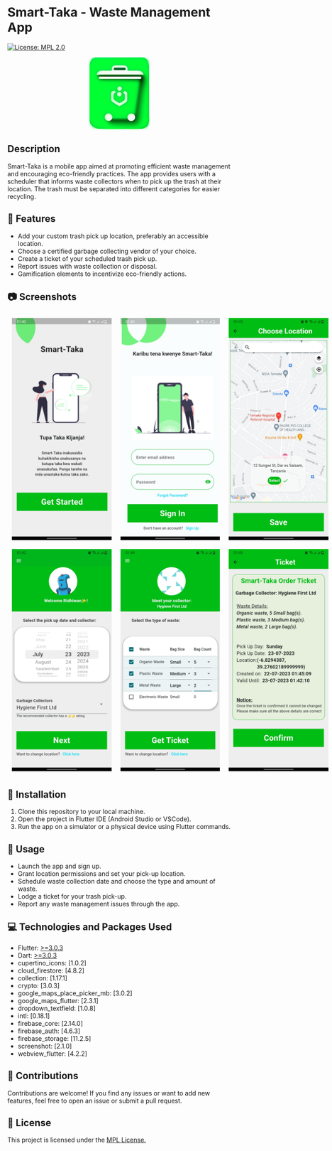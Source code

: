 # Smart-Taka - Waste Management App
 [![License: MPL 2.0](https://img.shields.io/badge/License-MPL_2.0-brightgreen.svg)](https://opensource.org/licenses/MPL-2.0)

<p align="center" >
    <img src="smart-taka logo.png" alt="smart-taka logo" />
</p>

## Description
Smart-Taka is a mobile app aimed at promoting efficient waste management and encouraging eco-friendly practices. The app provides users with a scheduler that informs waste collectors when to pick up the trash at their location. The trash must be separated into different categories for easier recycling.

## 🌟 Features
- Add your custom trash pick up location, preferably an accessible location.
- Choose a certified garbage collecting vendor of your choice.
- Create a ticket of your scheduled trash pick up.
- Report issues with waste collection or disposal.
- Gamification elements to incentivize eco-friendly actions.

## 📷 Screenshots

<div style="display: flex;">
    <img src="get started screenshot.jpg" alt="Image 1" style="flex: 1; max-width: 50%; height:500px; margin: 10px;">
    <img src="sign in screenshot.jpg" alt="Image 2" style="flex: 1; max-width: 50%; height:500px; margin: 10px;">
    <img src="location screenshot.jpg" alt="Image 2" style="flex: 1; max-width: 50%; height:500px; margin: 10px;">
</div>

<div style="display: flex;">
    <img src="dashboard 1 screenshot.jpg" alt="Image 1" style="flex: 1; max-width: 50%; height:500px; margin: 10px;">
    <img src="dashboard 2 screenshot.jpg" alt="Image 2" style="flex: 1; max-width: 50%; height:500px; margin: 10px;">
    <img src="ticket screenshot.jpg" alt="Image 2" style="flex: 1; max-width: 50%; height:500px; margin: 10px;">
</div>


## 🚀 Installation
1. Clone this repository to your local machine.
2. Open the project in Flutter IDE (Android Studio or VSCode).
3. Run the app on a simulator or a physical device using Flutter commands.

## 📱 Usage
- Launch the app and sign up.
- Grant location permissions and set your pick-up location.
- Schedule waste collection date and choose the type and amount of waste.
- Lodge a ticket for your trash pick-up.
- Report any waste management issues through the app.

## 💻 Technologies and Packages Used
- Flutter: [>=3.0.3](https://flutter.dev/)
- Dart: [>=3.0.3](https://dart.dev/)
- cupertino_icons: [1.0.2]
- cloud_firestore: [4.8.2]
- collection: [1.17.1]
- crypto: [3.0.3]
- google_maps_place_picker_mb: [3.0.2]
- google_maps_flutter: [2.3.1]
- dropdown_textfield: [1.0.8]
- intl: [0.18.1]
- firebase_core: [2.14.0]
- firebase_auth: [4.6.3]
- firebase_storage: [11.2.5]
- screenshot: [2.1.0]
- webview_flutter: [4.2.2]

## 🤝 Contributions
Contributions are welcome! If you find any issues or want to add new features, feel free to open an issue or submit a pull request.

## 📝 License
This project is licensed under the [MPL License.](https://opensource.org/licenses/MPL-2.0)
